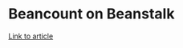 # Beancount on Beanstalk

[Link to article](https://duarteocarmo.com/blog/hacking-on-my-finances-part-2-beancount-on-beanstalk.html)
